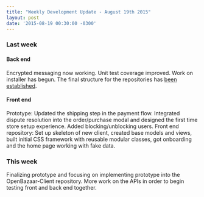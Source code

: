 ```yaml
---
title: "Weekly Development Update - August 19th 2015" 
layout: post
date: '2015-08-19 00:30:00 -0300'
---
```

        
### Last week

#### Back end

Encrypted messaging now working. Unit test coverage improved. Work on installer has begun. The final structure for the repositories has [been established](https://blog.openbazaar.org/three-openbazaar-code-repositories-created/).

#### Front end

Prototype: Updated the shipping step in the payment flow. Integrated dispute resolution into the order/purchase modal and designed the first time store setup experience. Added blocking/unblocking users. Front end repository: Set up skeleton of new client, created base models and views, built initial CSS framework with reusable modular classes, got onboarding and the home page working with fake data.

### This week

Finalizing prototype and focusing on implementing prototype into the OpenBazaar-Client repository. More work on the APIs in order to begin testing front and back end together.
